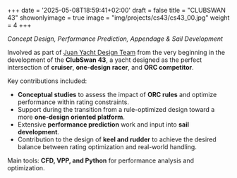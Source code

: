 +++
date = '2025-05-08T18:59:41+02:00'
draft = false
title = "CLUBSWAN 43"
showonlyimage = true
image = "img/projects/cs43/cs43_00.jpg"
weight = 4
+++

*Concept Design, Performance Prediction, Appendage & Sail Development*

<!--more-->

Involved as part of [Juan Yacht Design Team](https://www.juanyachtdesign.com/) from the very beginning in the development of the **ClubSwan 43**, a yacht designed as the perfect intersection of **cruiser**, **one-design racer**, and **ORC competitor**.

Key contributions included:
*	**Conceptual studies** to assess the impact of **ORC rules** and optimize performance within rating constraints.
*	Support during the transition from a rule-optimized design toward a more **one-design oriented platform**.
*	Extensive **performance prediction** work and input into **sail development**.
*	Contribution to the design of **keel and rudder** to achieve the desired balance between rating optimization and real-world handling.

Main tools: **CFD, VPP, and Python** for performance analysis and optimization.
